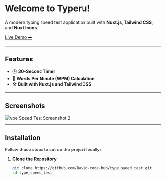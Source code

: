 # Welcome to Typeru!

A modern typing speed test application built with **Nuxt.js**, **Tailwind CSS**, and **Nuxt Icons**.

[Live Demo ➡️](https://typeru.netlify.app/)

---

## Features

- 🕒 **30-Second Timer**
- 📝 **Words Per Minute (WPM) Calculation**
- 🛠️ **Built with Nuxt.js and Tailwind CSS**

---

## Screenshots

![ype Speed Test Screenshot 2](https://github.com/user-attachments/assets/0d4bee7a-b582-4c38-bf21-ce723f785e29)

---

## Installation

Follow these steps to set up the project locally:

1. **Clone the Repository**
   ```bash
   git clone https://github.com/David-code-hub/type_speed_test.git
   cd type_speed_test
   ```
